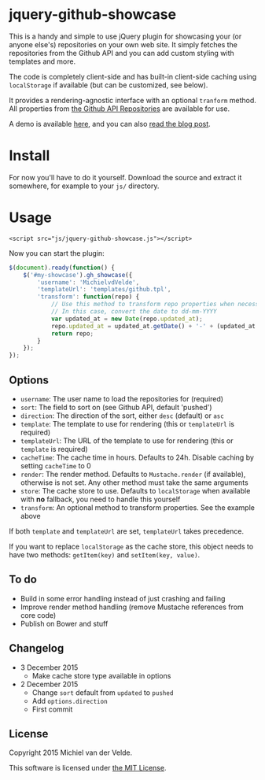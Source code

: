 # jquery-github-showcase

This is a handy and simple to use jQuery plugin for showcasing your (or anyone else's) repositories on your own web site. It simply fetches the repositories from the Github API and you can add custom styling with templates and more.

The code is completely client-side and has built-in client-side caching using `localStorage` if available (but can be customized, see below).

It provides a rendering-agnostic interface with an optional `tranform` method. All properties from [the Github API Repositories](https://developer.github.com/v3/repos/#list-user-repositories) are available for use.

A demo is available [here](http://jquery-github-showcase.artofcoding.nl/), and you can also [read the blog post](http://blog.artofcoding.nl/github-repositories-in-jquery/).

# Install

For now you'll have to do it yourself. Download the source and extract it somewhere, for example to your `js/` directory.

# Usage

	<script src="js/jquery-github-showcase.js"></script>

Now you can start the plugin:

```js
$(document).ready(function() {
	$('#my-showcase').gh_showcase({
		'username': 'MichielvdVelde',
		'templateUrl': 'templates/github.tpl',
		'transform': function(repo) {
			// Use this method to transform repo properties when necessary
			// In this case, convert the date to dd-mm-YYYY
			var updated_at = new Date(repo.updated_at);
			repo.updated_at = updated_at.getDate() + '-' + (updated_at.getMonth() +1) + '-' + updated_at.getFullYear();
			return repo;
		}
	});
});
```

## Options

* `username`: The user name to load the repositories for (required)
* `sort`: The field to sort on (see Github API, default 'pushed')
* `direction`: The direction of the sort, either `desc` (default) or `asc`
* `template`: The template to use for rendering (this or `templateUrl` is required)
* `templateUrl`: The URL of the template to use for rendering (this or `template` is required)
* `cacheTime`: The cache time in hours. Defaults to 24h. Disable caching by setting `cacheTime` to 0
* `render`: The render method. Defaults to `Mustache.render` (if available), otherwise is not set. Any other method must take the same arguments
* `store`: The cache store to use. Defaults to `localStorage` when available with **no** fallback, you need to handle this yourself
* `transform`: An optional method to transform properties. See the example above

If both `template` and `templateUrl` are set, `templateUrl` takes precedence.

If you want to replace `localStorage` as the cache store, this object needs to have two methods: `getItem(key)` and `setItem(key, value)`.

## To do

* Build in some error handling instead of just crashing and failing
* Improve render method handling (remove Mustache references from core code)
* Publish on Bower and stuff

## Changelog

* 3 December 2015
  * Make cache store type available in options
* 2 December 2015
  * Change `sort` default from `updated` to `pushed`
  * Add `options.direction`
  * First commit

## License

Copyright 2015 Michiel van der Velde.

This software is licensed under [the MIT License](LICENSE).
